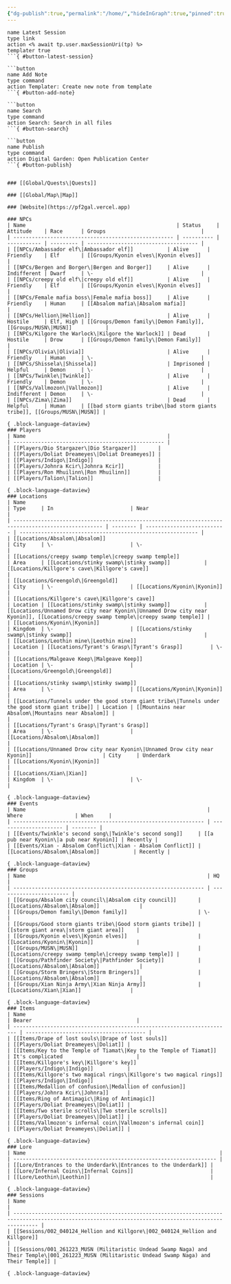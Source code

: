 ```yaml
---
{"dg-publish":true,"permalink":"/home/","hideInGraph":true,"pinned":true,"tags":["gardenEntry"],"noteIcon":""}
---
```


```button
name Latest Session
type link
action <% await tp.user.maxSessionUri(tp) %>
templater true
```{ #button-latest-session}

```button
name Add Note
type command
action Templater: Create new note from template
```{ #button-add-note}

```button
name Search
type command
action Search: Search in all files
```{ #button-search}

```button
name Publish
type command
action Digital Garden: Open Publication Center
```{ #button-publish}


### [[Global/Quests\|Quests]]

### [[Global/Map\|Map]]

### [Website](https://pf2gal.vercel.app)

### NPCs
| Name                                                 | Status     | Attitude    | Race      | Groups                               |
| ---------------------------------------------------- | ---------- | ----------- | --------- | ------------------------------------ |
| [[NPCs/Ambassador elf\|Ambassador elf]]           | Alive      | Friendly    | Elf       | [[Groups/Kyonin elves\|Kyonin elves]]                     |
| [[NPCs/Bergen and Borger\|Bergen and Borger]]     | Alive      | Indifferent | Dwarf     | \-                                   |
| [[NPCs/creepy old elf\|creepy old elf]]           | Alive      | Friendly    | Elf       | [[Groups/Kyonin elves\|Kyonin elves]]                     |
| [[NPCs/Female mafia boss\|Female mafia boss]]     | Alive      | Friendly    | Human     | [[Absalom mafia\|Absalom mafia]]                    |
| [[NPCs/Hellion\|Hellion]]                         | Alive      | Hostile     | Elf, High | [[Groups/Demon family\|Demon Family]], [[Groups/MUSN\|MUSN]]           |
| [[NPCs/Kilgore the Warlock\|Kilgore the Warlock]] | Dead       | Hostile     | Drow      | [[Groups/Demon family\|Demon Family]]                     |
| [[NPCs/Olivia\|Olivia]]                           | Alive      | Friendly    | Human     | \-                                   |
| [[NPCs/Shissela\|Shissela]]                       | Imprisoned | Helpful     | Demon     | \-                                   |
| [[NPCs/Twinkle\|Twinkle]]                         | Alive      | Friendly    | Demon     | \-                                   |
| [[NPCs/Vallmozon\|Vallmozon]]                     | Alive      | Indifferent | Demon     | \-                                   |
| [[NPCs/Zima\|Zima]]                               | Dead       | Helpful     | Human     | [[bad storm giants tribe\|bad storm giants tribe]], [[Groups/MUSN\|MUSN]] |

{ .block-language-dataview}
### Players
| Name                                              |
| ------------------------------------------------- |
| [[Players/Dio Stargazer\|Dio Stargazer]]       |
| [[Players/Doliat Dreameyes\|Doliat Dreameyes]] |
| [[Players/Indigo\|Indigo]]                     |
| [[Players/Johnra Kcir\|Johnra Kcir]]           |
| [[Players/Ron Mhuilinn\|Ron Mhuilinn]]         |
| [[Players/Talion\|Talion]]                     |

{ .block-language-dataview}
### Locations
| Name                                                                                                | Type     | In                         | Near                                                       |
| --------------------------------------------------------------------------------------------------- | -------- | -------------------------- | ---------------------------------------------------------- |
| [[Locations/Absalom\|Absalom]]                                                                   | City     | \-                         | \-                                                         |
| [[Locations/creepy swamp temple\|creepy swamp temple]]                                           | Area     | [[Locations/stinky swamp\|stinky swamp]]           | [[Locations/Killgore's cave\|Killgore's cave]]                                        |
| [[Locations/Greengold\|Greengold]]                                                               | City     | \-                         | [[Locations/Kyonin\|Kyonin]]                                                 |
| [[Locations/Killgore's cave\|Killgore's cave]]                                                   | Location | [[Locations/stinky swamp\|stinky swamp]]           | [[Locations/Unnamed Drow city near Kyonin\|Unnamed Drow city near Kyonin]], [[Locations/creepy swamp temple\|creepy swamp temple]] |
| [[Locations/Kyonin\|Kyonin]]                                                                     | Kingdom  | \-                         | [[Locations/stinky swamp\|stinky swamp]]                                           |
| [[Locations/Leothin mine\|Leothin mine]]                                                         | Location | [[Locations/Tyrant's Grasp\|Tyrant's Grasp]]         | \-                                                         |
| [[Locations/Malgeave Keep\|Malgeave Keep]]                                                       | Location | \-                         | [[Locations/Greengold\|Greengold]]                                              |
| [[Locations/stinky swamp\|stinky swamp]]                                                         | Area     | \-                         | [[Locations/Kyonin\|Kyonin]]                                                 |
| [[Locations/Tunnels under the good storm giant tribe\|Tunnels under the good storm giant tribe]] | Location | [[Mountains near Absalom\|Mountains near Absalom]] |                                                            |
| [[Locations/Tyrant's Grasp\|Tyrant's Grasp]]                                                     | Area     | \-                         | [[Locations/Absalom\|Absalom]]                                                |
| [[Locations/Unnamed Drow city near Kyonin\|Unnamed Drow city near Kyonin]]                       | City     | Underdark                  | [[Locations/Kyonin\|Kyonin]]                                                 |
| [[Locations/Xian\|Xian]]                                                                         | Kingdom  | \-                         | \-                                                         |

{ .block-language-dataview}
### Events
| Name                                                           | Where                 | When     |
| -------------------------------------------------------------- | --------------------- | -------- |
| [[Events/Twinkle's second song\|Twinkle's second song]]     | [[a pub near Kyonin\|a pub near Kyonin]] | Recently |
| [[Events/Xian - Absalom Conflict\|Xian - Absalom Conflict]] | [[Locations/Absalom\|Absalom]]           | Recently |

{ .block-language-dataview}
### Groups
| Name                                                           | HQ                      |
| -------------------------------------------------------------- | ----------------------- |
| [[Groups/Absalom city council\|Absalom city council]]       | [[Locations/Absalom\|Absalom]]             |
| [[Groups/Demon family\|Demon family]]                       | \-                      |
| [[Groups/Good storm giants tribe\|Good storm giants tribe]] | [[storm giant area\|storm giant area]]    |
| [[Groups/Kyonin elves\|Kyonin elves]]                       | [[Locations/Kyonin\|Kyonin]]              |
| [[Groups/MUSN\|MUSN]]                                       | [[Locations/creepy swamp temple\|creepy swamp temple]] |
| [[Groups/Pathfinder Society\|Pathfinder Society]]           | [[Locations/Absalom\|Absalom]]             |
| [[Groups/Storm Bringers\|Storm Bringers]]                   | [[Locations/Absalom\|Absalom]]             |
| [[Groups/Xian Ninja Army\|Xian Ninja Army]]                 | [[Locations/Xian\|Xian]]                |

{ .block-language-dataview}
### Items
| Name                                                                    | Bearer                                  |
| ----------------------------------------------------------------------- | --------------------------------------- |
| [[Items/Drape of lost souls\|Drape of lost souls]]                   | [[Players/Doliat Dreameyes\|Doliat]] |
| [[Items/Key to the Temple of Tiamat\|Key to the Temple of Tiamat]]   | It's complicated                        |
| [[Items/Killgore's key\|Killgore's key]]                             | [[Players/Indigo\|Indigo]]           |
| [[Items/Killgore's two magical rings\|Killgore's two magical rings]] | [[Players/Indigo\|Indigo]]           |
| [[Items/Medallion of confusion\|Medallion of confusion]]             | [[Players/Johnra Kcir\|Johnra]]      |
| [[Items/Ring of Antimagic\|Ring of Antimagic]]                       | [[Players/Doliat Dreameyes\|Doliat]] |
| [[Items/Two sterile scrolls\|Two sterile scrolls]]                   | [[Players/Doliat Dreameyes\|Doliat]] |
| [[Items/Vallmozon's infernal coin\|Vallmozon's infernal coin]]       | [[Players/Doliat Dreameyes\|Doliat]] |

{ .block-language-dataview}
### Lore
| Name                                                               |
| ------------------------------------------------------------------ |
| [[Lore/Entrances to the Underdark\|Entrances to the Underdark]] |
| [[Lore/Infernal Coins\|Infernal Coins]]                         |
| [[Lore/Leothin\|Leothin]]                                       |

{ .block-language-dataview}
### Sessions
| Name                                                                                                                                                 |
| ---------------------------------------------------------------------------------------------------------------------------------------------------- |
| [[Sessions/002_040124_Hellion and Killgore\|002_040124_Hellion and Killgore]]                                                                     |
| [[Sessions/001_261223_MUSN (Militaristic Undead Swamp Naga) and Their Temple\|001_261223_MUSN (Militaristic Undead Swamp Naga) and Their Temple]] |

{ .block-language-dataview}
